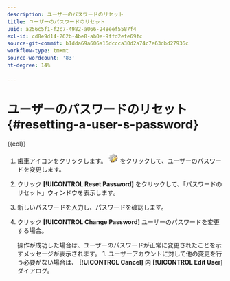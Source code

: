```yaml
---
description: ユーザーのパスワードのリセット
title: ユーザーのパスワードのリセット
uuid: a256c5f1-f2c7-4982-a066-248eef5587f4
exl-id: cd8e9d14-262b-4be8-ab0e-9ffd2efe69fc
source-git-commit: b1dda69a606a16dccca30d2a74c7e63dbd27936c
workflow-type: tm+mt
source-wordcount: '83'
ht-degree: 14%

---
```


# ユーザーのパスワードのリセット{#resetting-a-user-s-password}

{{eol}}

1. 歯車アイコンをクリックします。 ![](assets/edit_icon.png) をクリックして、ユーザーのパスワードを変更します。
1. クリック **[!UICONTROL Reset Password]** をクリックして、「パスワードのリセット」ウィンドウを表示します。
1. 新しいパスワードを入力し、パスワードを確認します。
1. クリック **[!UICONTROL Change Password]** ユーザーのパスワードを変更する場合。

   操作が成功した場合は、ユーザーのパスワードが正常に変更されたことを示すメッセージが表示されます。 1. ユーザーアカウントに対して他の変更を行う必要がない場合は、 **[!UICONTROL Cancel]** 内 **[!UICONTROL Edit User]** ダイアログ。
